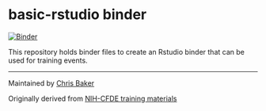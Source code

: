 # basic-rstudio binder

[![Binder](https://binder.pangeo.io/badge_logo.svg)](https://binder.pangeo.io/v2/gh/nih-cfde/training-rstudio-binder/basic-rstudio?urlpath=rstudio)

This repository holds binder files to create an Rstudio binder that can be used for training events.

---

Maintained by [Chris Baker](https://github.com/bakerccm)

Originally derived from [NIH-CFDE training materials](https://github.com/nih-cfde/training-rstudio-binder)

